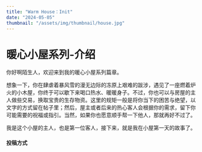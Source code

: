 ```yaml
---
title: "Warm House：Init"
date: "2024-05-05"
thumbnail: "/assets/img/thumbnail/house.jpg"
---
```


# 暖心小屋系列-介绍

你好啊陌生人，欢迎来到我的暖心小屋系列篇章。

想象一下，你在肆虐着暴风雪的漫无边际的冻原上艰难的跋涉，遇见了一座燃着炉火的小木屋，你终于可以歇下来喝口热水、暖暖身子。不过，你也可以与房屋的主人做些交易，换取宝贵的生存物资。这里的规矩一般是将你当下的困苦与绝望，以文字的方式留在帖子里；然后，屋主或者后来的热心客人会根据你的需求，留下你可能需要的祝福或指引。当然，如果你也愿意顺手帮一下他人，那就再好不过了。

我是这个小屋的主人，也是第一位客人，接下来，就是我在小屋第一天的故事了。



#### 投稿方式





